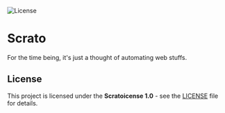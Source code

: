 ![License](https://img.shields.io/badge/license-ScratoLicense-brightgreen)

# Scrato
For the time being, it's just a thought of automating web stuffs.

## License
This project is licensed under the **Scratoicense 1.0** - see the [LICENSE](./LICENSE) file for details.
